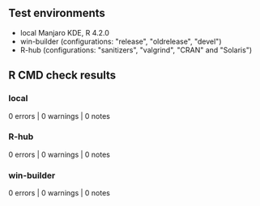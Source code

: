 ## Test environments
* local Manjaro KDE, R 4.2.0
* win-builder (configurations: "release", "oldrelease", "devel")
* R-hub (configurations: "sanitizers", "valgrind", "CRAN" and "Solaris")


## R CMD check results

### local
0 errors | 0 warnings | 0 notes

### R-hub
0 errors | 0 warnings | 0 notes

### win-builder 
0 errors | 0 warnings | 0 notes
